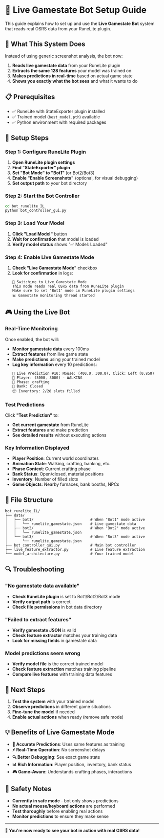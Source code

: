 # 🚀 Live Gamestate Bot Setup Guide

This guide explains how to set up and use the **Live Gamestate Bot** system that reads real OSRS data from your RuneLite plugin.

## **🎯 What This System Does**

Instead of using generic screenshot analysis, the bot now:
1. **Reads live gamestate data** from your RuneLite plugin
2. **Extracts the same 128 features** your model was trained on
3. **Makes predictions in real-time** based on actual game state
4. **Shows you exactly what the bot sees** and what it wants to do

## **📋 Prerequisites**

- ✅ RuneLite with StateExporter plugin installed
- ✅ Trained model (`best_model.pth`) available
- ✅ Python environment with required packages

## **🔧 Setup Steps**

### **Step 1: Configure RuneLite Plugin**

1. **Open RuneLite plugin settings**
2. **Find "StateExporter" plugin**
3. **Set "Bot Mode" to "Bot1"** (or Bot2/Bot3)
4. **Enable "Enable Screenshots"** (optional, for visual debugging)
5. **Set output path** to your bot directory

### **Step 2: Start the Bot Controller**

```bash
cd bot_runelite_IL
python bot_controller_gui.py
```

### **Step 3: Load Your Model**

1. **Click "Load Model"** button
2. **Wait for confirmation** that model is loaded
3. **Verify model status** shows "✅ Model: Loaded"

### **Step 4: Enable Live Gamestate Mode**

1. **Check "Live Gamestate Mode"** checkbox
2. **Look for confirmation** in logs:
   ```
   🔄 Switching to Live Gamestate Mode
   This mode reads real OSRS data from RuneLite plugin
   Make sure to set 'Bot1' mode in RuneLite plugin settings
   📊 Gamestate monitoring thread started
   ```

## **🎮 Using the Live Bot**

### **Real-Time Monitoring**

Once enabled, the bot will:
- **Monitor gamestate data** every 100ms
- **Extract features** from live game state
- **Make predictions** using your trained model
- **Log key information** every 10 predictions:
  ```
  🎯 Live Prediction #10: Mouse: (400.0, 300.0), Click: Left (0.850)
  👤 Player: (3000, 3000) - WALKING
  🔄 Phase: crafting
  🏦 Bank: Closed
  📦 Inventory: 2/28 slots filled
  ```

### **Test Predictions**

Click **"Test Prediction"** to:
- **Get current gamestate** from RuneLite
- **Extract features** and make prediction
- **See detailed results** without executing actions

### **Key Information Displayed**

- **Player Position**: Current world coordinates
- **Animation State**: Walking, crafting, banking, etc.
- **Phase Context**: Current crafting phase
- **Bank Status**: Open/closed, material positions
- **Inventory**: Number of filled slots
- **Game Objects**: Nearby furnaces, bank booths, NPCs

## **📁 File Structure**

```
bot_runelite_IL/
├── data/
│   ├── bot1/                          # When "Bot1" mode active
│   │   └── runelite_gamestate.json    # Live gamestate data
│   ├── bot2/                          # When "Bot2" mode active
│   │   └── runelite_gamestate.json
│   └── bot3/                          # When "Bot3" mode active
│       └── runelite_gamestate.json
├── bot_controller_gui.py              # Main bot controller
├── live_feature_extractor.py          # Live feature extraction
└── model_architecture.py              # Your trained model
```

## **🔍 Troubleshooting**

### **"No gamestate data available"**
- **Check RuneLite plugin** is set to Bot1/Bot2/Bot3 mode
- **Verify output path** is correct
- **Check file permissions** in bot data directory

### **"Failed to extract features"**
- **Verify gamestate JSON** is valid
- **Check feature extractor** matches your training data
- **Look for missing fields** in gamestate data

### **Model predictions seem wrong**
- **Verify model file** is the correct trained model
- **Check feature extraction** matches training pipeline
- **Compare live features** with training data features

## **🎯 Next Steps**

1. **Test the system** with your trained model
2. **Observe predictions** in different game situations
3. **Fine-tune the model** if needed
4. **Enable actual actions** when ready (remove safe mode)

## **💡 Benefits of Live Gamestate Mode**

- **🎯 Accurate Predictions**: Uses same features as training
- **⚡ Real-Time Operation**: No screenshot delays
- **🔍 Better Debugging**: See exact game state
- **📊 Rich Information**: Player position, inventory, bank status
- **🎮 Game-Aware**: Understands crafting phases, interactions

## **🚨 Safety Notes**

- **Currently in safe mode** - bot only shows predictions
- **No actual mouse/keyboard actions** are performed
- **Test thoroughly** before enabling real actions
- **Monitor predictions** to ensure they make sense

---

**🎉 You're now ready to see your bot in action with real OSRS data!**

